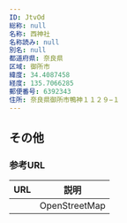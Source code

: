 ```yaml
---
ID: JtvOd
総称: null
名称: 西神社
名称読み: null
別名: null
都道府県: 奈良県
区域: 御所市
緯度: 34.4087458
経度: 135.7066285
郵便番号: 6392343
住所: 奈良県御所市鴨神１１２９−１
---
```


## その他

### 参考URL

| URL | 説明          |
| --- | ------------- |
|     | OpenStreetMap |
